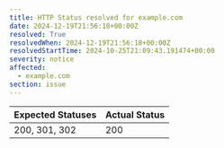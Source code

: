 ```yaml
---
title: HTTP Status resolved for example.com
date: 2024-12-19T21:56:18+00:00Z
resolved: True
resolvedWhen: 2024-12-19T21:56:18+00:00Z
resolvedStartTime: 2024-10-25T21:09:43.191474+00:00
severity: notice
affected:
  - example.com
section: issue
---
```


| Expected Statuses | Actual Status  |
|-------------------|----------------|
| 200, 301, 302 | 200 |
